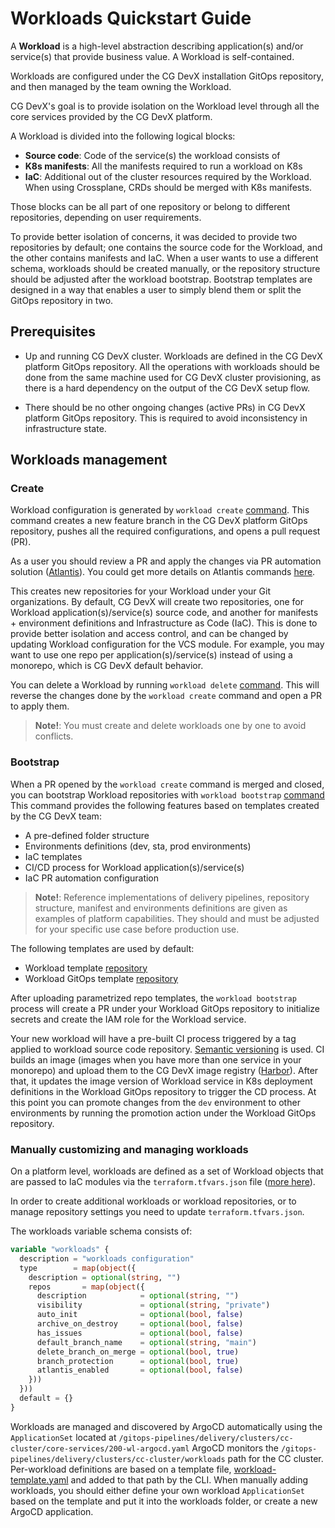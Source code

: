 # Workloads Quickstart Guide

A **Workload** is a high-level abstraction describing application(s) and/or service(s) that provide business value.
A Workload is self-contained.

Workloads are configured under the CG DevX installation GitOps repository, and then managed by the team owning the Workload.

CG DevX's goal is
to provide isolation on the Workload level through all the core services provided by the CG DevX platform.

A Workload is divided into the following logical blocks:

- **Source code**: Code of the service(s) the workload consists of
- **K8s manifests**: All the manifests required to run a workload on K8s
- **IaC**: Additional out of the cluster resources required by the Workload. When using Crossplane, CRDs should be
  merged with K8s manifests.

Those blocks can be all part of one repository or belong to different repositories, depending on user requirements.

To provide better isolation of concerns, it was decided to provide two repositories by default;
one contains the source code for the Workload, and the other contains manifests and IaC.
When a user wants to use a different schema, workloads should be created manually,
or the repository structure should be adjusted after the workload bootstrap.
Bootstrap templates are designed in a way that enables a user to simply blend them or split the GitOps repository in two.

## Prerequisites

- Up and running CG DevX cluster.
  Workloads are defined in the CG DevX platform GitOps repository.
  All the operations with workloads should be done from the same machine used for CG DevX cluster provisioning,
  as there is a hard dependency on the output of the CG DevX setup flow.

- There should be no other ongoing changes (active PRs) in CG DevX platform GitOps repository. This is required to avoid
  inconsistency in infrastructure state.

## Workloads management

### Create

Workload configuration is generated by `workload create` [command](../workload_management/cli_commands.md#create).
This command creates a new feature branch in the CG DevX platform GitOps repository,
pushes all the required configurations, and opens a pull request (PR).

As a user you should review a PR and apply the changes via PR automation solution
([Atlantis](https://www.runatlantis.io/)).
You could get more details on Atlantis commands [here](https://www.runatlantis.io/docs/using-atlantis.html).

This creates new repositories for your Workload under your Git organizations.
By default, CG DevX will create two repositories,
one for Workload application(s)/service(s) source code,
and another for manifests + environment definitions and Infrastructure as Code (IaC).
This is done to provide better isolation and access control,
and can be changed by updating Workload configuration for the VCS module.
For example, you may want to use one repo per application(s)/service(s)
instead of using a monorepo, which is CG DevX default behavior.

You can delete a Workload by running `workload delete` [command](../workload_management/cli_commands.md#delete).
This will reverse the changes done by the `workload create` command and open a PR to apply them.

> **Note!**: You must create and delete workloads one by one to avoid conflicts. <!-- I assume this means that you need to wait until one is finished being created before starting a new one? -->

### Bootstrap

When a PR opened by the `workload create` command is merged and closed,
you can bootstrap Workload repositories
with `workload bootstrap` [command](../workload_management/cli_commands.md#bootstrap)
This command provides the following features based on templates created by the CG DevX team:

- A pre-defined folder structure
- Environments definitions (dev, sta, prod environments)
- IaC templates
- CI/CD process for Workload application(s)/service(s)
- IaC PR automation configuration

> **Note!**: Reference implementations of delivery pipelines, repository structure,
> manifest and environments definitions are given as examples of platform capabilities.
> They should and must be adjusted for your specific use case before production use.

The following templates are used by default:

- Workload template [repository](https://github.com/CloudGeometry/cg-devx-wl-template)
- Workload GitOps template [repository](https://github.com/CloudGeometry/cg-devx-wl-gitops-template)

After uploading parametrized repo templates, the `workload bootstrap` process will create a PR under your Workload GitOps
repository to initialize secrets and create the IAM role for the Workload service.

Your new workload will have a pre-built CI process triggered by a tag applied to workload source code repository.
[Semantic versioning](https://semver.org/) is used.
CI builds an image (images when you have more than one service in your monorepo)
and upload them to the CG DevX image registry ([Harbor](https://goharbor.io/)).
After that,
it updates the image version of Workload service in K8s deployment definitions in the Workload GitOps repository
to trigger the CD process.
At this point you can promote changes from the `dev` environment to other environments
by running the promotion action under the Workload GitOps repository.

### Manually customizing and managing workloads

On a platform level,
workloads are defined as a set of Workload objects that are passed to IaC modules via the `terraform.tfvars.json` file ([more here](../platform_management/platform_repo.md#iac)).

In order to create additional workloads or workload repositories, or to manage repository settings you need to
update `terraform.tfvars.json`.

The workloads variable schema consists of:

```terraform
variable "workloads" {
  description = "workloads configuration"
  type        = map(object({
    description = optional(string, "")
    repos       = map(object({
      description            = optional(string, "")
      visibility             = optional(string, "private")
      auto_init              = optional(bool, false)
      archive_on_destroy     = optional(bool, false)
      has_issues             = optional(bool, false)
      default_branch_name    = optional(string, "main")
      delete_branch_on_merge = optional(bool, true)
      branch_protection      = optional(bool, true)
      atlantis_enabled       = optional(bool, false)
    }))
  }))
  default = {}
}
```

Workloads are managed and discovered by ArgoCD automatically using the `ApplicationSet`
located at `/gitops-pipelines/delivery/clusters/cc-cluster/core-services/200-wl-argocd.yaml`
ArgoCD monitors the `/gitops-pipelines/delivery/clusters/cc-cluster/workloads` path for the CC cluster. <!-- Again, what is the CC cluster? -->
Per-workload definitions are based on a template
file, [workload-template.yaml](https://github.com/CloudGeometry/cg-devx-core/blob/main/platform/gitops-pipelines/delivery/clusters/cc-cluster/workloads/workload-template.yaml)
and added to that path by the CLI.
When manually adding workloads, you should either define your own workload `ApplicationSet` based on the template
and put it into the workloads folder, or create a new ArgoCD application.

